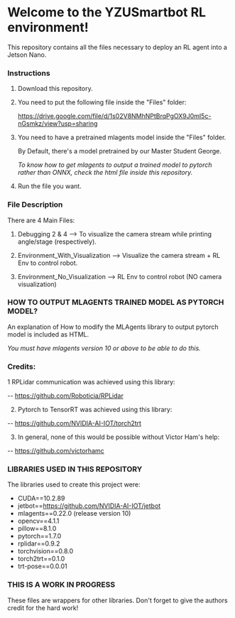 # Welcome to the YZUSmartbot RL environment! 

This repository contains all the files necessary to deploy an RL agent into a Jetson Nano.

### Instructions

1. Download this repository.

2. You need to put the following file inside the "Files" folder:

    https://drive.google.com/file/d/1s02V8NMhNPtBrqPgOX9J0mI5c-nGsmkz/view?usp=sharing

3. You need to have a pretrained mlagents model inside the "Files" folder. 

    By Default, there's a model pretrained by our Master Student George.

    *To know how to get mlagents to output a trained model to pytorch rather than ONNX, 
    check the html file inside this repository.*

4. Run the file you want.

### File Description 

There are 4 Main Files:

1. Debugging 2 & 4 --> To visualize the camera stream while printing angle/stage (respectively).

2. Environment_With_Visualization --> Visualize the camera stream + RL Env to control robot.

3. Environment_No_Visualization --> RL Env to control robot (NO camera visualization)

###  HOW TO OUTPUT MLAGENTS TRAINED MODEL AS PYTORCH MODEL? 

An explanation of How to modify the MLAgents library to output pytorch model is included as HTML.

*You must have mlagents version 10 or above to be able to do this.* 

### Credits:

1 RPLidar communication was achieved using this library: 

-- https://github.com/Roboticia/RPLidar

2. Pytorch to TensorRT was achieved using this library:

-- https://github.com/NVIDIA-AI-IOT/torch2trt

3. In general, none of this would be possible without Victor Ham's help:

-- https://github.com/victorhamc

###  LIBRARIES USED IN THIS REPOSITORY

The libraries used to create this project were:

+ CUDA==10.2.89
+ jetbot==https://github.com/NVIDIA-AI-IOT/jetbot
+ mlagents==0.22.0 (release version 10)
+ opencv==4.1.1
+ pillow==8.1.0
+ pytorch==1.7.0
+ rplidar==0.9.2
+ torchvision==0.8.0
+ torch2trt==0.1.0
+ trt-pose==0.0.01

### THIS IS A WORK IN PROGRESS

These files are wrappers for other libraries. Don't forget to give the authors
credit for the hard work!
